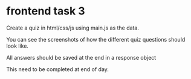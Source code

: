 # frontend task 3
Create a quiz in html/css/js using main.js as the data.

You can see the screenshots of how the different quiz questions should look like.

All answers should be saved at the end in a response object

This need to be completed at end of day.

